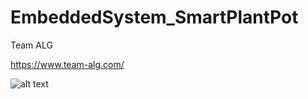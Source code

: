 # EmbeddedSystem_SmartPlantPot

Team ALG

https://www.team-alg.com/

![alt text](https://github.com/JimZeyuYang/EmbeddedSystem_SmartPlantPot/main/pot2.jpg?raw=true)
